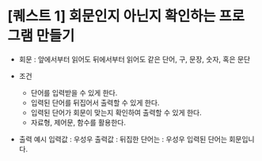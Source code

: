 # [퀘스트 1] 회문인지 아닌지 확인하는 프로그램 만들기
- 회문 : 앞에서부터 읽어도 뒤에서부터 읽어도 같은 단어, 구, 문장, 숫자, 혹은 문단

- 조건
  - 단어를 입력받을 수 있게 한다.
  - 입력된 단어를 뒤집어서 출력할 수 있게 한다.
  - 입력된 단어가 회문이 맞는지 확인하여 출력할 수 있게 한다.
  - 자료형, 제어문, 함수를 활용한다.

- 출력 예시
입력값 : 우성우
출력값 : 뒤집한 단어는 : 우성우 입력된 단어는 회문입니다.
